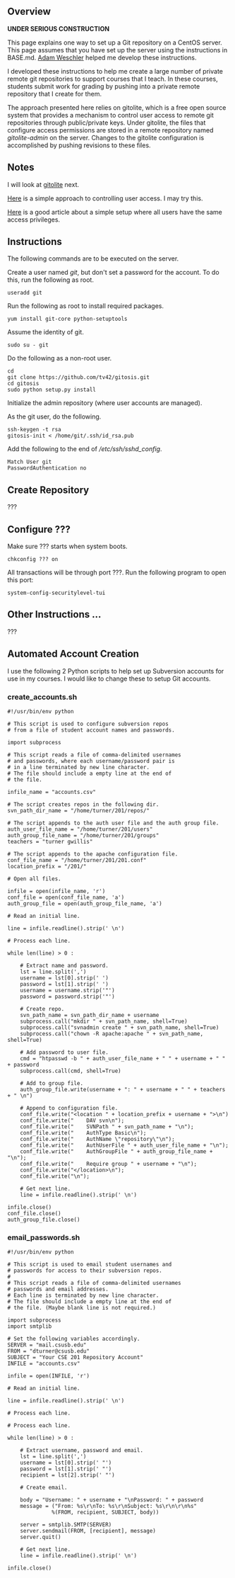 ## Overview

__UNDER SERIOUS CONSTRUCTION__

This page explains one way to set up a Git repository on a CentOS server. 
This page assumes that you have set up the server using the instructions in BASE.md.
[Adam Weschler](https://github.com/aweschler) helped me develop these instructions.

I developed these instructions to help me create a large number of private 
remote git repositories to support courses that I teach.
In these courses, students submit work for grading by pushing into a private remote
repository that I create for them.

The approach presented here relies on gitolite, which is a free open source
system that provides a mechanism to control user access to remote git repositories
through public/private keys.
Under gitolite, the files that configure access permissions are stored in a remote repository
named _gitolite-admin_ on the server.  Changes to the gitolite configuration is accomplished
by pushing revisions to these files. 

## Notes

I will look at [gitolite](http://git-scm.com/book/en/Git-on-the-Server-Gitolite) next.

[Here](http://stackoverflow.com/questions/2083807/using-git-shell-and-restricting-developers-to-commit-to-their-own-projects) is a simple approach to controlling user access.  I may try this.

[Here](http://planzero.org/blog/2012/10/24/hosting_an_admin-friendly_git_server_with_git-shell) is a
good article about a simple setup where all users have the same access privileges.

## Instructions 

The following commands are to be executed on the server.

Create a user named _git_, but don't set a password for the account.
To do this, run the following as root.

    useradd git

Run the following as root to install required packages.

    yum install git-core python-setuptools

Assume the identity of git.

    sudo su - git

Do the following as a non-root user.

    cd
    git clone https://github.com/tv42/gitosis.git
    cd gitosis
    sudo python setup.py install

Initialize the admin repository (where user accounts are managed).

As the git user, do the following.

    ssh-keygen -t rsa
    gitosis-init < /home/git/.ssh/id_rsa.pub

Add the following to the end of _/etc/ssh/sshd_config_.

    Match User git
    PasswordAuthentication no


## Create Repository

???

## Configure ???

Make sure ??? starts when system boots.

    chkconfig ??? on

All transactions will be through port ???. Run the following program to open this port:

    system-config-securitylevel-tui

## Other Instructions ...

???

## Automated Account Creation

I use the following 2 Python scripts to help set up Subversion accounts for use in my courses.
I would like to change these to setup Git accounts.

### create_accounts.sh

```
#!/usr/bin/env python

# This script is used to configure subversion repos
# from a file of student account names and passwords.

import subprocess

# This script reads a file of comma-delimited usernames
# and passwords, where each username/password pair is
# in a line terminated by new line character.
# The file should include a empty line at the end of
# the file.

infile_name = "accounts.csv"

# The script creates repos in the following dir.
svn_path_dir_name = "/home/turner/201/repos/"

# The script appends to the auth user file and the auth group file.
auth_user_file_name = "/home/turner/201/users"
auth_group_file_name = "/home/turner/201/groups"
teachers = "turner gwillis"

# The script appends to the apache configuration file.
conf_file_name = "/home/turner/201/201.conf"
location_prefix = "/201/"

# Open all files.

infile = open(infile_name, 'r')
conf_file = open(conf_file_name, 'a')
auth_group_file = open(auth_group_file_name, 'a')

# Read an initial line.

line = infile.readline().strip(' \n')

# Process each line.

while len(line) > 0 :

    # Extract name and password.
    lst = line.split(',')
    username = lst[0].strip(' ')
    password = lst[1].strip(' ')
    username = username.strip('"')
    password = password.strip('"')

    # Create repo.
    svn_path_name = svn_path_dir_name + username
    subprocess.call("mkdir " + svn_path_name, shell=True)
    subprocess.call("svnadmin create " + svn_path_name, shell=True)
    subprocess.call("chown -R apache:apache " + svn_path_name, shell=True)

    # Add password to user file.
    cmd = "htpasswd -b " + auth_user_file_name + " " + username + " " + password
    subprocess.call(cmd, shell=True)

    # Add to group file.
    auth_group_file.write(username + ": " + username + " " + teachers + " \n")

    # Append to configuration file.
    conf_file.write("<location " + location_prefix + username + ">\n")
    conf_file.write("    DAV svn\n");
    conf_file.write("    SVNPath " + svn_path_name + "\n");
    conf_file.write("    AuthType Basic\n");
    conf_file.write("    AuthName \"repository\"\n");
    conf_file.write("    AuthUserFile " + auth_user_file_name + "\n");
    conf_file.write("    AuthGroupFile " + auth_group_file_name + "\n");
    conf_file.write("    Require group " + username + "\n");
    conf_file.write("</location>\n");
    conf_file.write("\n");

    # Get next line.
    line = infile.readline().strip(' \n')

infile.close()
conf_file.close()
auth_group_file.close()
```

### email_passwords.sh

```
#!/usr/bin/env python

# This script is used to email student usernames and
# passwords for access to their subversion repos.
#
# This script reads a file of comma-delimited usernames
# passwords and email addresses.
# Each line is terminated by new line character.
# The file should include a empty line at the end of
# the file. (Maybe blank line is not required.)

import subprocess
import smtplib

# Set the following variables accordingly.
SERVER = "mail.csusb.edu"
FROM = "dturner@csusb.edu"
SUBJECT = "Your CSE 201 Repository Account"
INFILE = "accounts.csv"

infile = open(INFILE, 'r')

# Read an initial line.

line = infile.readline().strip(' \n')

# Process each line.

# Process each line.

while len(line) > 0 :

    # Extract username, password and email.
    lst = line.split(',')
    username = lst[0].strip(' "')
    password = lst[1].strip(' "')
    recipient = lst[2].strip(' "')

    # Create email.

    body = "Username: " + username + "\nPassword: " + password
    message = ("From: %s\r\nTo: %s\r\nSubject: %s\r\n\r\n%s"
              %(FROM, recipient, SUBJECT, body))

    server = smtplib.SMTP(SERVER)
    server.sendmail(FROM, [recipient], message)
    server.quit()

    # Get next line.
    line = infile.readline().strip(' \n')

infile.close()
```

